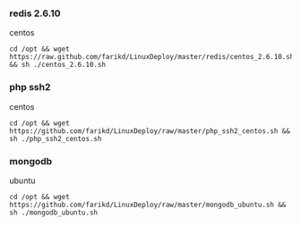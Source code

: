 ### redis 2.6.10

centos
```shell
cd /opt && wget https://raw.github.com/farikd/LinuxDeploy/master/redis/centos_2.6.10.sh && sh ./centos_2.6.10.sh
```

### php ssh2
centos
```shell
cd /opt && wget https://github.com/farikd/LinuxDeploy/raw/master/php_ssh2_centos.sh && sh ./php_ssh2_centos.sh
```

### mongodb
ubuntu
```shell
cd /opt && wget https://github.com/farikd/LinuxDeploy/raw/master/mongodb_ubuntu.sh && sh ./mongodb_ubuntu.sh
```
